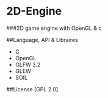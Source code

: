 # 2D-Engine
###2D game engine with OpenGL & c

##Language, API & Libraires
  * C
  * OpenGL
  * GLFW 3.2
  * GLEW
  * SOIL

##License [GPL 2.0]